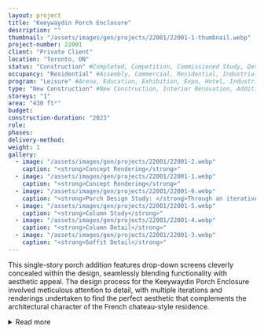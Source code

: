 ```yaml
---
layout: project 
title: "Keeywaydin Porch Enclosure"
description: ""
thumbnail: "/assets/images/gen/projects/22001/22001-1-thumbnail.webp"
project-number: 22001
client: "Private Client"
location: "Toronto, ON"
status: "Construction" #Completed, Competition, Commissioned Study, Design Development, Construction, Demolished, Study
occupancy: "Residential" #Assembly, Commercial, Residential, Industrial, Institutional   
program: "Leisure" #Arena, Education, Exhibition, Expo, Hotel, Industrial, Industry, Infrastructure, Landscape, Leisure, Library, Masterplan, Mixed Use, Museum/Gallery, Office, Parking, Pavillion, Publicspace, Religion, Research, Residential, Restaurant/Bar, Retail, Scenography, Services, Theatre
type: "New Construction" #New Construction, Interior Renovation, Addition, Adaptive Reuse
storeys: "1"
area: "430 ft²"
budget: 
construction-duration: "2023"
role: 
phases: 
delivery-method: 
weight: 1
gallery:
  - image: "/assets/images/gen/projects/22001/22001-2.webp"
    caption: "<strong>Concept Rendering</strong>"
  - image: "/assets/images/gen/projects/22001/22001-1.webp"
    caption: "<strong>Concept Rendering</strong>"
  - image: "/assets/images/gen/projects/22001/22001-6.webp"
    caption: "<strong>Porch Design Study: </strong>Through an iterative back-and-forth design process with the clients we developed and rendered over 20 different design options for the porch enclosure before proceeding with construction drawings."
  - image: "/assets/images/gen/projects/22001/22001-5.webp"
    caption: "<strong>Column Study</strong>"
  - image: "/assets/images/gen/projects/22001/22001-4.webp"
    caption: "<strong>Column Detail</strong>"
  - image: "/assets/images/gen/projects/22001/22001-3.webp"
    caption: "<strong>Soffit Detail</strong>"
---
```


This single-story porch addition features drop-down screens cleverly concealed within the design, seamlessly blending functionality with aesthetic appeal. The design process for the Keeywaydin Porch Enclosure involved meticulous attention to detail, with multiple iterations and renderings undertaken to find the perfect aesthetic that complements the architectural character of the French chateau-style residence. 

<details>
  <summary>Read more</summary>
    The deliverables for this project showcase a comprehensive approach, starting with a site visit to gather measurements and document existing conditions. Multiple design presentation packages were developed, allowing for a thorough exploration of design options. The final stage involved the creation of a full set of construction documents, providing the necessary guidance for the implementation of the envisioned porch enclosure.
  
  The final design iteration sought to seamlessly integrate the porch into the existing structure, ensuring a harmonious visual cohesiveness. This was accomplished by extending the stone cladding and shingled mansard roof over and along with the porch, ensuring that the final design not only enhances the overall aesthetic but also maintains architectural continuity with the French chateau-style residence. The Keywaydin Porch Enclosure exemplifies a thoughtful approach to design and execution, marrying practical functionality with sophisticated visual integration.
</details>

